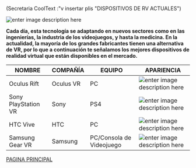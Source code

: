 (Secretaria CoolText :"v insertar plis "DISPOSITIVOS DE RV ACTUALES") 



![enter image description here](https://s-media-cache-ak0.pinimg.com/originals/ee/ae/36/eeae36f824a5ca8ea2d5596c85d402cc.jpg)

**Cada día, esta tecnología se adaptando en nuevos sectores como en las ingenierías, la industria de los videojuegos, y hasta la medicina. En la actualidad, la mayoría de los grandes fabricantes tienen una alternativa de VR, por lo que a continuación te señalamos los mejores dispositivos de realidad virtual que están disponibles en el mercado.** 


| NOMBRE  | COMPAÑÍA  | EQUIPO  |  APARIENCIA |
|---|---|---|---|
| Oculus Rift  |  Oculus VR | PC  | ![enter image description here](https://brain-images-ssl.cdn.dixons.com/1/5/10168251/l_10168251_002.jpg)  |
| Sony PlayStation VR  | Sony |  PS4 | ![enter image description here](https://www.bhphotovideo.com/images/images2000x2000/sony_3001560_playstation_vr_ps4_1245989.jpg)  |
| HTC Vive  | HTC  |  PC | ![enter image description here](https://www.vive.com/media/filer_public/4a/b3/4ab384fb-37e4-40ec-8205-cd39d4f4d3ca/vive-be-vr-system-family.png)  |
|  Samsung Gear VR |Samsung |PC/Consola de Videojuego  |  ![enter image description here](https://smhttp-ssl-68749.nexcesscdn.net/media/catalog/product/cache/1/image/720x660/9df78eab33525d08d6e5fb8d27136e95/s/a/sam-gearvr_01.jpg) |


[PAGINA PRINCIPAL](https://yadhiraescobedo88.github.io/PROYECTO-INTEGRADOR-DE-CIERRE-DEL-BLOQUE-II-A-PROMEDIAR./) 
